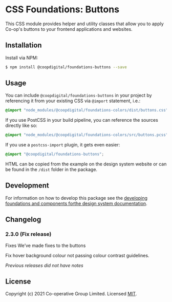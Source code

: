 # CSS Foundations: Buttons
This CSS module provides helper and utility classes that allow you to apply Co-op's buttons to your frontend applications and websites.

## Installation
Install via NPM:
```bash
$ npm install @coopdigital/foundations-buttons --save
```

## Usage
You can include `@coopdigital/foundations-buttons` in your project by referencing it from your existing CSS via `@import` statement, i.e.:
```css
@import "node_modules/@coopdigital/foundations-colors/dist/buttons.css";
```

If you use PostCSS in your build pipeline, you can reference the sources directly like so:
```css
@import "node_modules/@coopdigital/foundations-colors/src/buttons.pcss";
```

If you use a `postcss-import` plugin, it gets even easier:
```css
@import "@coopdigital/foundations-buttons";
```

HTML can be copied from the example on the design system website or can be found in the `/dist` folder in the package.

## Development
For information on how to develop this package see the [developing foundations and components forthe design system documentation](https://github.com/coopdigital/coop-frontend/blob/master/packages/README.md).

## Changelog

### 2.3.0 (Fix release)
Fixes
We’ve made fixes to the buttons

Fix hover background colour not passing colour contrast guidelines.

_Previous releases did not have notes_


## License
Copyright (c) 2021 Co-operative Group Limited.
Licensed [MIT](https://github.com/coopdigital/coop-frontend/blob/master/LICENSE).

 